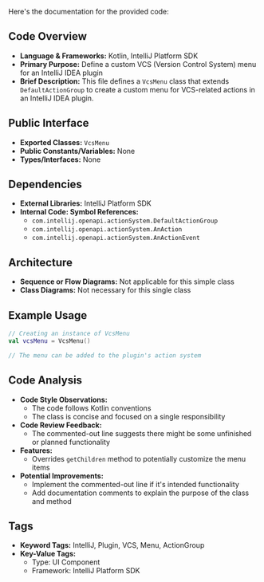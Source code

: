 Here's the documentation for the provided code:

## Code Overview
- **Language & Frameworks:** Kotlin, IntelliJ Platform SDK
- **Primary Purpose:** Define a custom VCS (Version Control System) menu for an IntelliJ IDEA plugin
- **Brief Description:** This file defines a `VcsMenu` class that extends `DefaultActionGroup` to create a custom menu for VCS-related actions in an IntelliJ IDEA plugin.

## Public Interface
- **Exported Classes:** `VcsMenu`
- **Public Constants/Variables:** None
- **Types/Interfaces:** None

## Dependencies
- **External Libraries:** IntelliJ Platform SDK
- **Internal Code: Symbol References:** 
  - `com.intellij.openapi.actionSystem.DefaultActionGroup`
  - `com.intellij.openapi.actionSystem.AnAction`
  - `com.intellij.openapi.actionSystem.AnActionEvent`

## Architecture
- **Sequence or Flow Diagrams:** Not applicable for this simple class
- **Class Diagrams:** Not necessary for this single class

## Example Usage
```kotlin
// Creating an instance of VcsMenu
val vcsMenu = VcsMenu()

// The menu can be added to the plugin's action system
```

## Code Analysis
- **Code Style Observations:** 
  - The code follows Kotlin conventions
  - The class is concise and focused on a single responsibility
- **Code Review Feedback:**
  - The commented-out line suggests there might be some unfinished or planned functionality
- **Features:**
  - Overrides `getChildren` method to potentially customize the menu items
- **Potential Improvements:**
  - Implement the commented-out line if it's intended functionality
  - Add documentation comments to explain the purpose of the class and method

## Tags
- **Keyword Tags:** IntelliJ, Plugin, VCS, Menu, ActionGroup
- **Key-Value Tags:**
  - Type: UI Component
  - Framework: IntelliJ Platform SDK